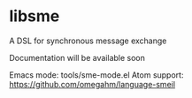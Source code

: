 # libsme

A DSL for synchronous message exchange

Documentation will be available soon

Emacs mode: tools/sme-mode.el
Atom support: https://github.com/omegahm/language-smeil
